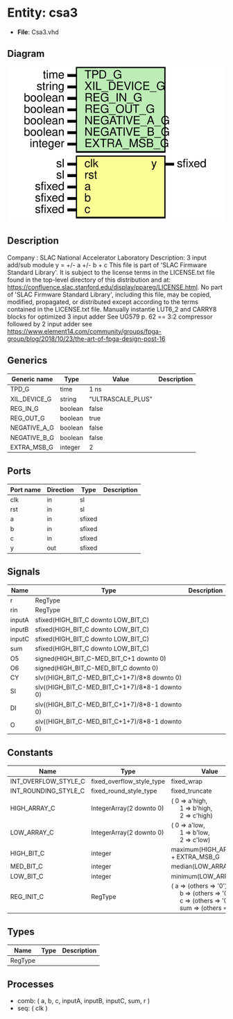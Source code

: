 # Entity: csa3

- **File**: Csa3.vhd
## Diagram

![Diagram](Csa3.svg "Diagram")
## Description

Company    : SLAC National Accelerator Laboratory
Description: 3 input add/sub module y = +/- a +/- b + c
This file is part of 'SLAC Firmware Standard Library'.
It is subject to the license terms in the LICENSE.txt file found in the
top-level directory of this distribution and at:
   https://confluence.slac.stanford.edu/display/ppareg/LICENSE.html.
No part of 'SLAC Firmware Standard Library', including this file,
may be copied, modified, propagated, or distributed except according to
the terms contained in the LICENSE.txt file.
Manually instantie LUT6_2 and CARRY8 blocks for optimized 3 input adder
See UG579 p. 62 == 3:2 compressor followed by 2 input adder
see https://www.element14.com/community/groups/fpga-group/blog/2018/10/23/the-art-of-fpga-design-post-16
## Generics

| Generic name | Type    | Value             | Description |
| ------------ | ------- | ----------------- | ----------- |
| TPD_G        | time    | 1 ns              |             |
| XIL_DEVICE_G | string  | "ULTRASCALE_PLUS" |             |
| REG_IN_G     | boolean | false             |             |
| REG_OUT_G    | boolean | true              |             |
| NEGATIVE_A_G | boolean | false             |             |
| NEGATIVE_B_G | boolean | false             |             |
| EXTRA_MSB_G  | integer | 2                 |             |
## Ports

| Port name | Direction | Type   | Description |
| --------- | --------- | ------ | ----------- |
| clk       | in        | sl     |             |
| rst       | in        | sl     |             |
| a         | in        | sfixed |             |
| b         | in        | sfixed |             |
| c         | in        | sfixed |             |
| y         | out       | sfixed |             |
## Signals

| Name   | Type                                           | Description |
| ------ | ---------------------------------------------- | ----------- |
| r      | RegType                                        |             |
| rin    | RegType                                        |             |
| inputA | sfixed(HIGH_BIT_C downto LOW_BIT_C)            |             |
| inputB | sfixed(HIGH_BIT_C downto LOW_BIT_C)            |             |
| inputC | sfixed(HIGH_BIT_C downto LOW_BIT_C)            |             |
| sum    | sfixed(HIGH_BIT_C downto LOW_BIT_C)            |             |
| O5     | signed(HIGH_BIT_C-MED_BIT_C+1 downto 0)        |             |
| O6     | signed(HIGH_BIT_C-MED_BIT_C downto 0)          |             |
| CY     | slv((HIGH_BIT_C-MED_BIT_C+1+7)/8*8 downto 0)   |             |
| SI     | slv((HIGH_BIT_C-MED_BIT_C+1+7)/8*8-1 downto 0) |             |
| DI     | slv((HIGH_BIT_C-MED_BIT_C+1+7)/8*8-1 downto 0) |             |
| O      | slv((HIGH_BIT_C-MED_BIT_C+1+7)/8*8-1 downto 0) |             |
## Constants

| Name                 | Type                      | Value                                                                                                                                                                                                                                  | Description |
| -------------------- | ------------------------- | -------------------------------------------------------------------------------------------------------------------------------------------------------------------------------------------------------------------------------------- | ----------- |
| INT_OVERFLOW_STYLE_C | fixed_overflow_style_type |  fixed_wrap                                                                                                                                                                                                                            |             |
| INT_ROUNDING_STYLE_C | fixed_round_style_type    |  fixed_truncate                                                                                                                                                                                                                        |             |
| HIGH_ARRAY_C         | IntegerArray(2 downto 0)  |  (       0 => a'high,<br><span style="padding-left:20px">       1 => b'high,<br><span style="padding-left:20px">       2 => c'high)                                                                                                    |             |
| LOW_ARRAY_C          | IntegerArray(2 downto 0)  |  (       0 => a'low,<br><span style="padding-left:20px">       1 => b'low,<br><span style="padding-left:20px">       2 => c'low)                                                                                                       |             |
| HIGH_BIT_C           | integer                   |  maximum(HIGH_ARRAY_C) + EXTRA_MSB_G                                                                                                                                                                                                   |             |
| MED_BIT_C            | integer                   |  median(LOW_ARRAY_C)                                                                                                                                                                                                                   |             |
| LOW_BIT_C            | integer                   |  minimum(LOW_ARRAY_C)                                                                                                                                                                                                                  |             |
| REG_INIT_C           | RegType                   |  (       a   => (others => '0'),<br><span style="padding-left:20px">       b   => (others => '0'),<br><span style="padding-left:20px">       c   => (others => '0'),<br><span style="padding-left:20px">       sum => (others => '0')) |             |
## Types

| Name    | Type | Description |
| ------- | ---- | ----------- |
| RegType |      |             |
## Processes
- comb: ( a, b, c, inputA, inputB, inputC, sum, r )
- seq: ( clk )
